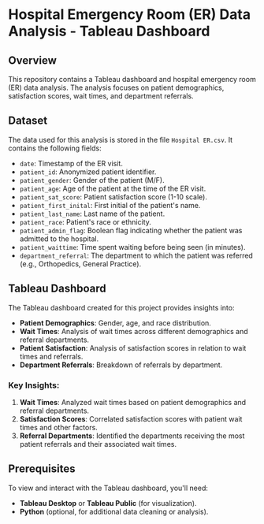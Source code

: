 # Hospital Emergency Room (ER) Data Analysis - Tableau Dashboard

## Overview

This repository contains a Tableau dashboard and hospital emergency room (ER) data analysis. The analysis focuses on patient demographics, satisfaction scores, wait times, and department referrals.

## Dataset

The data used for this analysis is stored in the file `Hospital ER.csv`. It contains the following fields:

- `date`: Timestamp of the ER visit.
- `patient_id`: Anonymized patient identifier.
- `patient_gender`: Gender of the patient (M/F).
- `patient_age`: Age of the patient at the time of the ER visit.
- `patient_sat_score`: Patient satisfaction score (1-10 scale).
- `patient_first_inital`: First initial of the patient's name.
- `patient_last_name`: Last name of the patient.
- `patient_race`: Patient's race or ethnicity.
- `patient_admin_flag`: Boolean flag indicating whether the patient was admitted to the hospital.
- `patient_waittime`: Time spent waiting before being seen (in minutes).
- `department_referral`: The department to which the patient was referred (e.g., Orthopedics, General Practice).

## Tableau Dashboard

The Tableau dashboard created for this project provides insights into:

- **Patient Demographics**: Gender, age, and race distribution.
- **Wait Times**: Analysis of wait times across different demographics and referral departments.
- **Patient Satisfaction**: Analysis of satisfaction scores in relation to wait times and referrals.
- **Department Referrals**: Breakdown of referrals by department.

### Key Insights:

1. **Wait Times**: Analyzed wait times based on patient demographics and referral departments.
2. **Satisfaction Scores**: Correlated satisfaction scores with patient wait times and other factors.
3. **Referral Departments**: Identified the departments receiving the most patient referrals and their associated wait times.

## Prerequisites

To view and interact with the Tableau dashboard, you'll need:

- **Tableau Desktop** or **Tableau Public** (for visualization).
- **Python** (optional, for additional data cleaning or analysis).



